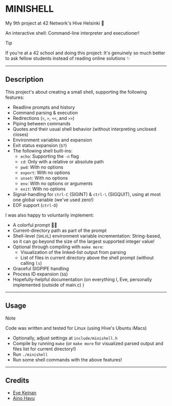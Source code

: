 # MINISHELL

My 9th project at 42 Network's Hive Helsinki 🐝

An interactive shell: Command-line interpreter and executioner!

> [!TIP]
> If you're at a 42 school and doing this project: It's genuinely so much better to ask fellow students instead of reading online solutions ✨

---

## Description

This project's about creating a small shell, supporting the following features:
- Readline prompts and history
- Command parsing & execution
- Redirections (`<`, `>`, `<<`, and `>>`)
- Piping between commands
- Quotes and their usual shell behavior (without interpreting unclosed closes)
- Environment variables and expansion
- Exit status expansion (`$?`)
- The following shell built-ins:
  - `echo`: Supporting the `-n` flag
  - `cd`: Only with a relative or absolute path
  - `pwd`: With no options
  - `export`: With no options
  - `unset`: With no options
   - `env`: With no options or arguments
  - `exit`: With no options
- Signal-handling for `ctrl-C` (SIGINT) & `ctrl-\` (SIGQUIT), using at most one global variable (we've used zero!)
- EOF support (`ctrl-D`)

I was also happy to voluntarily implement:
- A colorful prompt 🌈🌈
- Current-directory path as part of the prompt
- Shell-level (`SHLVL`) environment variable incrementation: String-based, so it can go beyond the size of the largest supported integer value!
- Optional through compiling with `make more`:
  - Visualization of the linked-list output from parsing
  - List of files in current directory above the shell prompt (without calling `ls`)
- Graceful SIGPIPE handling
- Process ID expansion (`$$`)
- Hopefully-helpful documentation (on everything I, Eve, personally implemented (outside of main.c) )

---

## Usage

> [!NOTE]
> Code was written and tested for Linux (using Hive's Ubuntu iMacs)

- Optionally, adjust settings at `include/minishell.h`
- Compile by running `make` (or `make more` for visualized parsed output and files list for current directory!)
- Run `./minishell`
- Run some shell commands with the above features!

---

## Credits

- [Eve Keinan](https://github.com/EvAvKein)
- [Aino Havu](https://github.com/a-havu)
